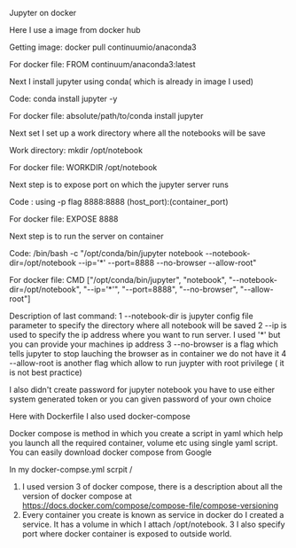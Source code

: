 Jupyter on docker

Here I use a image from docker hub

Getting image: docker pull continuumio/anaconda3

For docker file: FROM continuum/anaconda3:latest

Next I install jupyter using conda( which is already in image I used)

Code: conda install jupyter -y

For docker file: absolute/path/to/conda install jupyter

Next set I set up a work directory where all the notebooks will be save

Work directory: mkdir /opt/notebook

For docker file: WORKDIR /opt/notebook

Next step is to expose port on which the jupyter server runs

Code : using -p flag 8888:8888 (host_port):(container_port)

For docker file: EXPOSE 8888

Next step is to run the server on container

Code: /bin/bash -c "/opt/conda/bin/jupyter notebook --notebook-dir=/opt/notebook --ip='*' --port=8888 --no-browser --allow-root"

For docker file: CMD ["/opt/conda/bin/jupyter", "notebook", "--notebook-dir=/opt/notebook", "--ip='*'", "--port=8888", "--no-browser", "--allow-root"]

Description of last command:
1 --notebook-dir is jupyter config file parameter to specify the directory where all notebook will be saved
2 --ip is used to specify the ip address where you want to run server. I used '*' but you can provide your machines ip address
3 --no-browser is a flag which tells jupyter to stop lauching the browser as in container we do not have it
4 --allow-root is another flag which allow to run juypter with root privilege ( it is not best practice)

I also didn't create password for jupyter notebook you have to use either system generated token or you can given password of your own choice

Here with Dockerfile I also used docker-compose

Docker compose is method in which you create a script in yaml which help you launch all the required container, volume etc using single yaml script.
You can easily download docker compose from Google

In my docker-compse.yml scrpit /
1. I used version 3 of docker compose, there is a description about all the version of docker compose at https://docs.docker.com/compose/compose-file/compose-versioning
2. Every container you create is known as service in docker do I created a service. It has a volume in which I attach /opt/notebook.
3 I also specify port where docker container is exposed to outside world.


